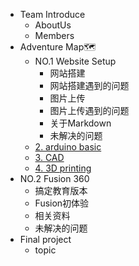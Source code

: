 <!-- 顶栏 docs/_sidebar.md -->
- Team Introduce
  - AboutUs
  - Members
- Adventure Map🗺️
  - NO.1 Website Setup
    - 网站搭建
    - 网站搭建遇到的问题
    - 图片上传
    - 图片上传遇到的问题
    - 关于Markdown
    - 未解决的问题
  - [2. arduino basic]()
  - [3. CAD]()
  - [4. 3D printing]()
- NO.2 Fusion 360
  - 搞定教育版本
  - Fusion初体验
  - 相关资料
  - 未解决的问题
- Final project
  - topic
